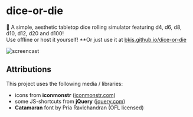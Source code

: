# dice-or-die
:game_die: A simple, aesthetic tabletop dice rolling simulator featuring d4, d6, d8, d10, d12, d20 and d100!  
Use offline or host it yourself! **Or just use it at [bkis.github.io/dice-or-die](https://bkis.github.io/dice-or-die/)

![screencast](https://user-images.githubusercontent.com/9215743/77663082-f4170a80-6f7c-11ea-8ed8-c180db706319.gif)

## Attributions
This project uses the following media / libraries:
-   icons from **iconmonstr** ([iconmonstr.com](https://iconmonstr.com/))
-   some JS-shortcuts from **jQuery** ([jquery.com](https://jquery.com/))
-   **Catamaran** font by Pria Ravichandran (OFL licensed)